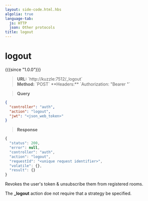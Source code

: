 ```yaml
---
layout: side-code.html.hbs
algolia: true
language-tab:
  js: HTTP
  json: Other protocols
title: logout
---
```


# logout

{{{since "1.0.0"}}}

<blockquote class="js">
<p>
<b>URL:</b> `http://kuzzle:7512/_logout`  
</br><b>Method:</b> `POST`  
**Headers:** `Authorization: "Bearer <json_web_token>"`
</p>
</blockquote>

<blockquote class="json">
<p>
<b>Query</b>
</p>
</blockquote>


```json
{
  "controller": "auth",
  "action": "logout",
  "jwt": "<json_web_token>"
}
```

>**Response**

```javascript
{
  "status": 200,
  "error": null,
  "controller": "auth",
  "action": "logout",
  "requestId": "<unique request identifier>",
  "volatile": {},
  "result": {}
}
```

Revokes the user's token & unsubscribe them from registered rooms.

The **_logout** action doe not require that a strategy be specified.

